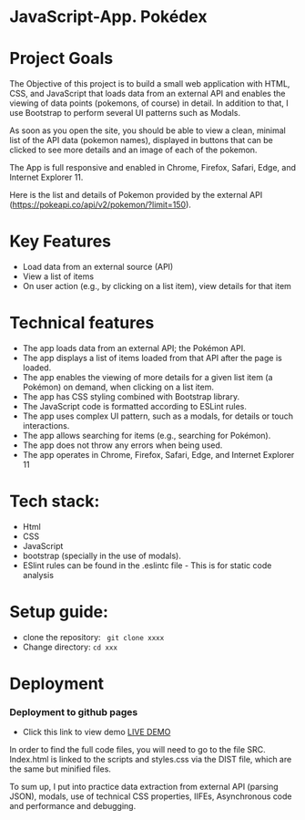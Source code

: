 # JavaScript-App. Pokédex

# Project Goals
The Objective of this project is to build a small web application with HTML, CSS, and JavaScript that loads data from an external API and enables the viewing of data points (pokemons, of course) in detail. In addition to that, I use Bootstrap to perform several UI patterns such as Modals.

As soon as you open the site, you should be able to view a clean, minimal list of the API data (pokemon names), displayed in buttons that can be clicked to see more details and an image of each of the pokemon.

The App is full responsive and enabled in Chrome, Firefox, Safari, Edge, and Internet Explorer 11.

Here is the list and details of Pokemon provided by the external API (https://pokeapi.co/api/v2/pokemon/?limit=150).

# Key Features
- Load data from an external source (API)
- View a list of items
- On user action (e.g., by clicking on a list item), view details for that item

# Technical features
- The app loads data from an external API; the Pokémon API.
- The app displays a list of items loaded from that API after the page is loaded.
- The app enables the viewing of more details for a given list item (a Pokémon) on
demand, when clicking on a list item.
- The app has CSS styling combined with Bootstrap library.
- The JavaScript code is formatted according to ESLint rules.
- The app uses complex UI pattern, such as a modals, for details or
touch interactions.
- The app allows searching for items (e.g., searching for Pokémon).
- The app does not throw any errors when being used.
- The app operates in Chrome, Firefox, Safari, Edge, and Internet Explorer 11

# Tech stack:
- Html
- CSS
- JavaScript
- bootstrap (specially in the use of modals).
- ESlint rules can be found in the .eslintc file - This is for static code analysis

# Setup guide:
- clone the repository:  ``` git clone xxxx```
- Change directory: ```cd xxx```

# Deployment
### Deployment to github pages
 - Click this link to view demo  <a href="https://iamnachoj.github.io/JavaScript-App.-Pokedex/">LIVE DEMO</a>


In order to find the full code files, you will need to go to the file SRC.
Index.html is linked to the scripts and styles.css via the DIST file, which are the same but minified files.

To sum up, I put into practice data extraction from external API (parsing JSON), modals, use of technical CSS properties, IIFEs, Asynchronous code and performance and debugging.

